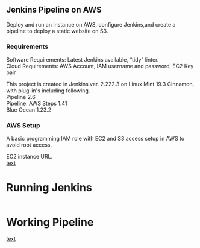 ## Jenkins Pipeline on AWS

Deploy and run an instance on AWS, configure Jenkins,and create a pipeline to deploy a static website on S3.

### Requirements  
Software Requirements: Latest Jenkins available, “tidy” linter.  
Cloud Requirements: AWS Account, IAM username and password, EC2 Key pair

This project is created in Jenkins ver. 2.222.3 on Linux Mint 19.3 Cinnamon, with plug-in's including following.  
Pipeline 		2.6  
Pipeline: AWS Steps 	1.41  
Blue Ocean 		1.23.2  


### AWS Setup   
A basic programming IAM role with EC2 and S3 access setup in AWS to avoid root access.  
  <img src=" ">  
  
EC2 instance URL.  
  <img src=" ">  
[text](url)  

# Running Jenkins  

  <img src=" ">
  
# Working Pipeline 

[text](url)  


